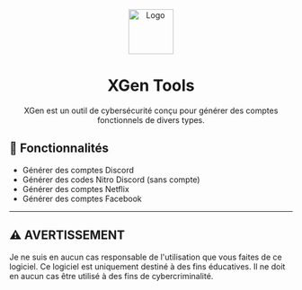 <div align="center">
  <img src="your-logo.png" alt="Logo" width="80" height="80">
  <h1>XGen Tools</h1>
  <p>XGen est un outil de cybersécurité conçu pour générer des comptes fonctionnels de divers types.</p>
</div>

## 🚀 Fonctionnalités

- Générer des comptes Discord
- Générer des codes Nitro Discord (sans compte)
- Générer des comptes Netflix
- Générer des comptes Facebook

---

## ⚠️ AVERTISSEMENT

Je ne suis en aucun cas responsable de l'utilisation que vous faites de ce logiciel. Ce logiciel est uniquement destiné à des fins éducatives. Il ne doit en aucun cas être utilisé à des fins de cybercriminalité.
